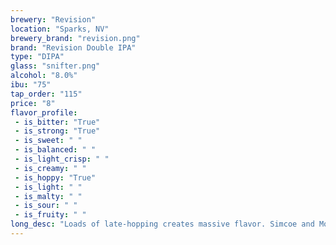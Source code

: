 ```yaml
---
brewery: "Revision"
location: "Sparks, NV"
brewery_brand: "revision.png"
brand: "Revision Double IPA"
type: "DIPA"
glass: "snifter.png"
alcohol: "8.0%"
ibu: "75"
tap_order: "115"
price: "8"
flavor_profile:
 - is_bitter: "True"
 - is_strong: "True"
 - is_sweet: " "
 - is_balanced: " "
 - is_light_crisp: " "
 - is_creamy: " "
 - is_hoppy: "True"
 - is_light: " "
 - is_malty: " "
 - is_sour: " "
 - is_fruity: " "
long_desc: "Loads of late-hopping creates massive flavor. Simcoe and Mosaic hops battle for domination on the palate "
---
```

